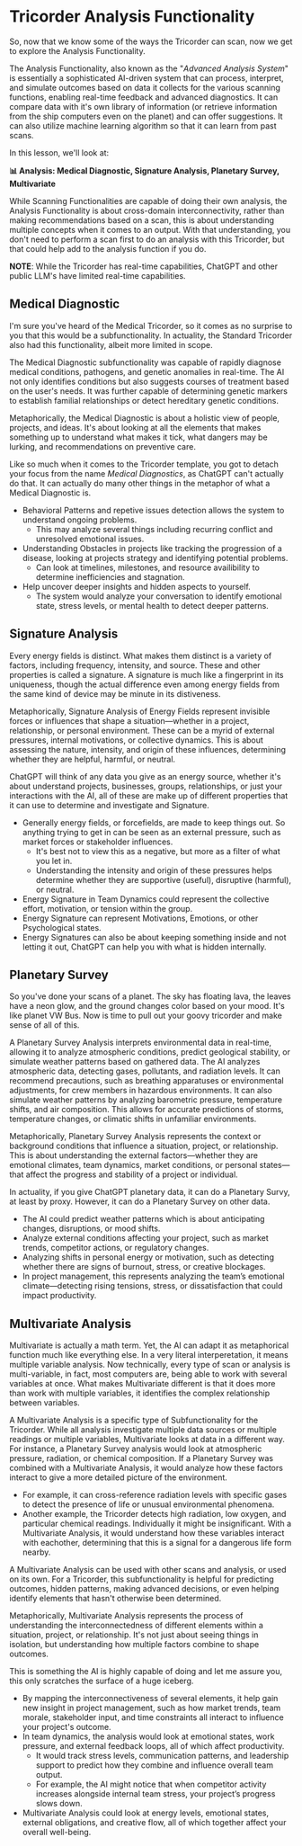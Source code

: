 # Tricorder Analysis Functionality

So, now that we know some of the ways the Tricorder can scan, now we get to explore the Analysis Functionality.

The Analysis Functionality, also known as the "*Advanced Analysis System*" is essentially a sophisticated AI-driven system that can process, interpret, and simulate outcomes based on data it collects for the various scanning functions, enabling real-time feedback and advanced diagnostics. It can compare data with it's own library of information (or retrieve information from the ship computers even on the planet) and can offer suggestions. It can also utilize machine learning algorithm so that it can learn from past scans.

In this lesson, we'll look at:

**📊 Analysis: Medical Diagnostic, Signature Analysis, Planetary Survey, Multivariate**

While Scanning Functionalities are capable of doing their own analysis, the Analysis Functionality is about cross-domain interconnectivity, rather than making recommendations based on a scan, this is about understanding multiple concepts when it comes to an output. With that understanding, you don't need to perform a scan first to do an analysis with this Tricorder, but that could help add to the analysis function if you do.

**NOTE**: While the Tricorder has real-time capabilities, ChatGPT and other public LLM's have limited real-time capabilities.

## Medical Diagnostic 

I'm sure you've heard of the Medical Tricorder, so it comes as no surprise to you that this would be a subfunctionality. In actuality, the Standard Tricorder also had this functionality, albeit more limited in scope.

The Medical Diagnostic subfunctionality was capable of rapidly diagnose medical conditions, pathogens, and genetic anomalies in real-time. The AI not only identifies conditions but also suggests courses of treatment based on the user's needs. It was further capable of determining genetic markers to establish familial relationships or detect hereditary genetic conditions.

Metaphorically, the Medical Diagnostic is about a holistic view of people, projects, and ideas. It's about looking at all the elements that makes something up to understand what makes it tick, what dangers may be lurking, and recommendations on preventive care. 

Like so much when it comes to the Tricorder template, you got to detach your focus from the name *Medical Diagnostics*, as ChatGPT can't actually do that. It can actually do many other things in the metaphor of what a Medical Diagnostic is.
* Behavioral Patterns and repetive issues detection allows the system to understand ongoing problems.
  * This may analyze several things including recurring conflict and unresolved emotional issues.
* Understanding Obstacles in projects like tracking the progression of a disease, looking at projects strategy and identifying potential problems.
  * Can look at timelines, milestones, and resource availibility to determine inefficiencies and stagnation.
* Help uncover deeper insights and hidden aspects to yourself.
  * The system would analyze your conversation to identify  emotional state, stress levels, or mental health to detect deeper patterns.

## Signature Analysis

Every energy fields is distinct. What makes them distinct is a variety of factors, including frequency, intensity, and source. These and other properties is called a signature. A signature is much like a fingerprint in its uniqueness, though the actual difference even among energy fields from the same kind of device may be minute in its distiveness.

Metaphorically, Signature Analysis of Energy Fields represent invisible forces or influences that shape a situation—whether in a project, relationship, or personal environment. These can be a myrid of external pressures, internal motivations, or collective dynamics. This is about assessing the nature, intensity, and origin of these influences, determining whether they are helpful, harmful, or neutral. 

ChatGPT will think of any data you give as an energy source, whether it's about understand projects, businesses, groups, relationships, or just your interactions with the AI, all of these are make up of different properties that it can use to determine and investigate and Signature.
* Generally energy fields, or forcefields, are made to keep things out. So anything trying to get in can be seen as an external pressure, such as market forces or stakeholder influences.
  * It's best not to view this as a negative, but more as a filter of what you let in.
  * Understanding the intensity and origin of these pressures helps determine whether they are supportive (useful), disruptive (harmful), or neutral.
* Energy Signature in Team Dynamics could represent the collective effort, motivation, or tension within the group. 
* Energy Signature can represent Motivations, Emotions, or other Psychological states.
* Energy Signatures can also be about keeping something inside and not letting it out, ChatGPT can help you with what is hidden internally.

## Planetary Survey

So you've done your scans of a planet. The sky has floating lava, the leaves have a neon glow, and the ground changes color based on your mood. It's like planet VW Bus. Now is time to pull out your goovy tricorder and make sense of all of this. 

A Planetary Survey Analysis interprets environmental data in real-time, allowing it to analyze atmospheric conditions, predict geological stability, or simulate weather patterns based on gathered data. The AI analyzes atmospheric data, detecting gases, pollutants, and radiation levels. It can recommend precautions, such as breathing apparatuses or environmental adjustments, for crew members in hazardous environments. It can also simulate weather patterns by analyzing barometric pressure, temperature shifts, and air composition. This allows for accurate predictions of storms, temperature changes, or climatic shifts in unfamiliar environments.

Metaphorically, Planetary Survey Analysis represents the context or background conditions that influence a situation, project, or relationship. This is about understanding the external factors—whether they are emotional climates, team dynamics, market conditions, or personal states—that affect the progress and stability of a project or individual. 

In actuality, if you give ChatGPT planetary data, it can do a Planetary Survy, at least by proxy. However, it can do a Planetary Survey on other data.
* The AI could predict weather patterns which is about anticipating changes, disruptions, or mood shifts.
* Analyze external conditions affecting your project, such as market trends, competitor actions, or regulatory changes.
* Analyzing shifts in personal energy or motivation, such as detecting whether there are signs of burnout, stress, or creative blockages.
* In project management, this represents analyzing the team’s emotional climate—detecting rising tensions, stress, or dissatisfaction that could impact productivity. 


## Multivariate Analysis

Multivariate is actually a math term. Yet, the AI can adapt it as metaphorical function much like everything else. In a very literal interperetation, it means multiple variable analysis. Now technically, every type of scan or analysis is multi-variable, in fact, most computers are, being able to work with several variables at once. What makes Multivariate different is that it does more than work with multiple variables, it identifies the complex relationship between variables.

A Multivariate Analysis is a specific type of Subfunctionality for the Tricorder. While all analysis investigate multiple data sources or multiple readings or multiple variables, Multivariate looks at data in a different way. For instance, a Planetary Survey analysis would look at atmospheric pressure, radiation, or chemical composition. If a Planetary Survey was combined with a Multivariate Analysis, it would analyze how these factors interact to give a more detailed picture of the environment. 
* For example, it can cross-reference radiation levels with specific gases to detect the presence of life or unusual environmental phenomena.
* Another example, the Tricorder detects high radiation, low oxygen, and particular chemical readings. Individually it might be insignificant. With a Multivariate Analysis, it would understand how these variables interact with eachother, determining that this is a signal for a dangerous life form nearby. 

A Multivariate Analysis can be used with other scans and analysis, or used on its own. For a Tricorder, this subfunctionality is helpful for predicting outcomes, hidden patterns, making advanced decisions, or even helping identify elements that hasn't otherwise been determined.

Metaphorically, Multivariate Analysis represents the process of understanding the interconnectedness of different elements within a situation, project, or relationship. It's not just about seeing things in isolation, but understanding how multiple factors combine to shape outcomes. 

This is something the AI is highly capable of doing and let me assure you, this only scratches the surface of a huge iceberg. 
* By mapping the interconnectiveness of several elements, it help gain new insight in project management, such as how market trends, team morale, stakeholder input, and time constraints all interact to influence your project's outcome.
* In team dynamics, the analysis would look at emotional states, work pressure, and external feedback loops, all of which affect productivity.
  * It would track stress levels, communication patterns, and leadership support to predict how they combine and influence overall team output. 
  * For example, the AI might notice that when competitor activity increases alongside internal team stress, your project’s progress slows down. 
* Multivariate Analysis could look at energy levels, emotional states, external obligations, and creative flow, all of which together affect your overall well-being. 
